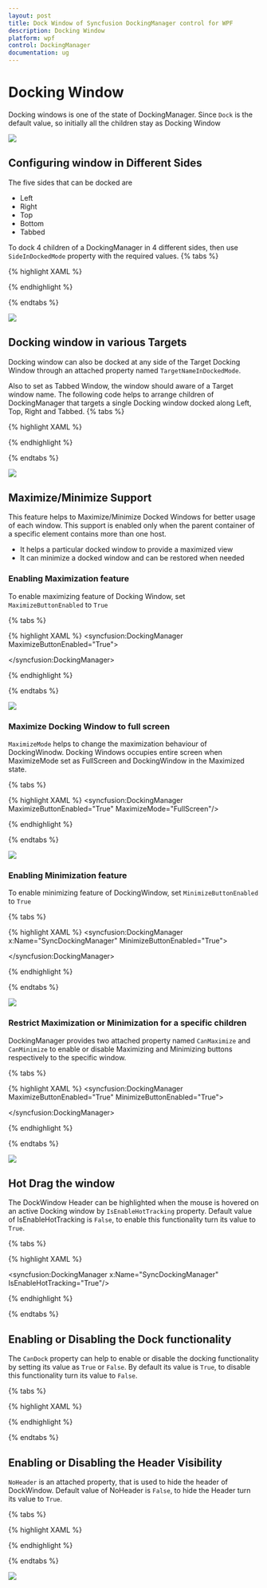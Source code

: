 ```yaml
---
layout: post
title: Dock Window of Syncfusion DockingManager control for WPF
description: Docking Window
platform: wpf
control: DockingManager
documentation: ug
---
```

# Docking Window

Docking windows is one of the state of DockingManager. Since `Dock` is the default value, so initially all the children stay as Docking Window

![](DockingWindow_images/DockingWindow_img1.jpeg)

## Configuring window in Different Sides

The five sides that can be docked are 

* Left
* Right
* Top
* Bottom
* Tabbed

To dock 4 children of a DockingManager in 4 different sides, then use `SideInDockedMode` property with the required values.
{% tabs %}

{% highlight XAML %}
<ContentControl syncfusion:DockingManager.Header="Docking Left" syncfusion:DockingManager.SideInDockedMode= "Left" />

<ContentControl syncfusion:DockingManager.Header="Docking Top"  syncfusion:DockingManager.SideInDockedMode= "Top"/>

<ContentControl syncfusion:DockingManager.Header="Docking Right"  syncfusion:DockingManager.SideInDockedMode= "Right"/>

<ContentControl syncfusion:DockingManager.Header="Docking Bottom"  syncfusion:DockingManager.SideInDockedMode="Bottom" />



{% endhighlight %}

{% endtabs %}

![](DockingWindow_images/DockingWindow_img2.jpeg)


## Docking window in various Targets 

Docking window can also be docked at any side of the Target Docking Window through an attached property named `TargetNameInDockedMode`.
 
Also to set as Tabbed Window, the window should aware of a Target window name. The following code helps to arrange children of DockingManager that targets a single Docking window docked along Left, Top, Right and Tabbed.
{% tabs %}

{% highlight XAML %}
<ContentControl syncfusion:DockingManager.Header="Targeted Window" x:Name="DockingWindow1"/>

<!--Targeted to Docking Window1 on Top Side-->
<ContentControl syncfusion:DockingManager.Header="Top"
                syncfusion:DockingManager.SideInDockedMode="Top"
                syncfusion:DockingManager.TargetNameInDockedMode="DockingWindow1"/>

 <!--Targeted to DockingWindow1 on Right Side-->
<ContentControl syncfusion:DockingManager.Header="Right"
                syncfusion:DockingManager.SideInDockedMode="Right"
                syncfusion:DockingManager.TargetNameInDockedMode="DockingWindow1"/>

<!--Targeted to DockingWindow1 on Left Side-->
<ContentControl syncfusion:DockingManager.Header="Left"
                syncfusion:DockingManager.SideInDockedMode="Left"
                syncfusion:DockingManager.TargetNameInDockedMode="DockingWindow1"/>

<!--Targeted to DockingWindow to tab-->
<ContentControl syncfusion:DockingManager.Header="Tabbed"
                syncfusion:DockingManager.SideInDockedMode="Tabbed"
                syncfusion:DockingManager.TargetNameInDockedMode="DockingWindow1"/>      



{% endhighlight %}

{% endtabs %}

![](DockingWindow_images/DockingWindow_img3.jpeg)


## Maximize/Minimize Support

This feature helps to Maximize/Minimize Docked Windows for better usage of each window. This support is enabled only when the parent container of a specific element contains more than one host.

* It helps a particular docked window to provide a maximized view
* It can minimize a docked window and can be restored when needed

### Enabling Maximization feature


To enable maximizing feature of Docking Window, set `MaximizeButtonEnabled` to `True`

{% tabs %}

{% highlight XAML %}
<syncfusion:DockingManager MaximizeButtonEnabled="True">

<ContentControl syncfusion:DockingManager.Header="Solution Explorer"/>

<ContentControl syncfusion:DockingManager.Header="Toolbox"/>

</syncfusion:DockingManager>



{% endhighlight %}

{% endtabs %}

![](DockingWindow_images/DockingWindow_img4.jpeg)


### Maximize Docking Window to full screen

`MaximizeMode` helps to change the maximization behaviour of DockingWinodw. Docking Windows occupies entire screen when MaximizeMode set as FullScreen and DockingWindow in the Maximized state.

{% tabs %}

{% highlight XAML %}
<syncfusion:DockingManager MaximizeButtonEnabled="True" MaximizeMode="FullScreen"/>



{% endhighlight %}

{% endtabs %}

![](DockingWindow_images/DockingWindow_img5.jpeg)


### Enabling Minimization feature

To enable minimizing feature of DockingWindow, set `MinimizeButtonEnabled` to `True`

{% tabs %}

{% highlight XAML %}
<syncfusion:DockingManager x:Name="SyncDockingManager" MinimizeButtonEnabled="True">

<ContentControl x:Name="SolutionExplorer" syncfusion:DockingManager.Header="Solution Explorer"/>

<ContentControl x:Name="ToolBox" syncfusion:DockingManager.Header="Toolbox"/>

</syncfusion:DockingManager>



{% endhighlight %}

{% endtabs %}

![](DockingWindow_images/DockingWindow_img6.jpeg)

### Restrict Maximization or Minimization for a specific children

DockingManager provides two attached property named `CanMaximize` and `CanMinimize` to enable or disable Maximizing and Minimizing buttons respectively to the specific window.

{% tabs %}

{% highlight XAML %}
<syncfusion:DockingManager MaximizeButtonEnabled="True" MinimizeButtonEnabled="True">

<ContentControl syncfusion:DockingManager.Header="Solution Explorer" syncfusion:DockingManager.CanMinimize="False" />

<ContentControl syncfusion:DockingManager.Header="Toolbox" syncfusion:DockingManager.CanMaximize="False"/>

</syncfusion:DockingManager>



{% endhighlight %}

{% endtabs %}

![](DockingWindow_images/DockingWindow_img7.jpeg)


## Hot Drag the window

The DockWindow Header can be highlighted when the mouse is hovered on an active Docking window by `IsEnableHotTracking` property. Default value of IsEnableHotTracking is `False`, to enable this functionality turn its value to `True`.

{% tabs %}

{% highlight XAML %}


<syncfusion:DockingManager x:Name="SyncDockingManager" IsEnableHotTracking="True"/>





{% endhighlight %}

{% endtabs %}

## Enabling or Disabling the Dock functionality

The `CanDock` property can help to enable or disable the docking functionality by setting its value as `True` or `False`. By default its value is `True`, to disable this functionality turn its value to `False`.

{% tabs %}

{% highlight XAML %}


<ContentControl syncfusion:DockingManager.CanDock="False" />





{% endhighlight %}

{% endtabs %}

## Enabling or Disabling the Header Visibility

`NoHeader` is an attached property, that is used to hide the header of DockWindow. Default value of NoHeader is `False`, to hide the Header turn its value to `True`.

{% tabs %}

{% highlight XAML %}

<ContentControl syncfusion:DockingManager.Header="Toolbox"/>

<!--NoHeader enabled to this child-->
<ContentControl syncfusion:DockingManager.Header="Solution Explorer" syncfusion:DockingManager.NoHeader="True" /> 



{% endhighlight %}

{% endtabs %}

![](DockingWindow_images/DockingWindow_img8.jpeg)


